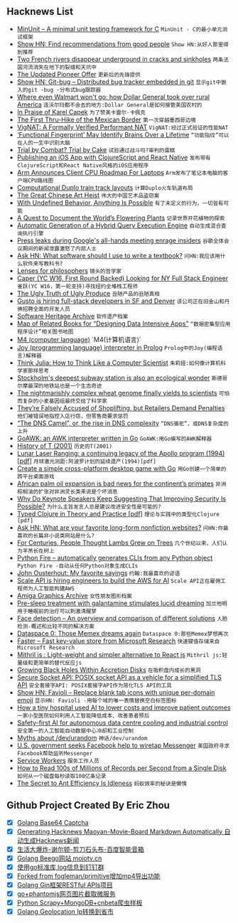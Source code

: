 ## Hacknews List


- [MinUnit – A minimal unit testing framework for C](http://www.jera.com/techinfo/jtns/jtn002.html)  `MinUnit - C的最小单元测试框架`
- [Show HN: Find recommendations from good people](http://abyjames.com/projects/recommendations/)  `Show HN:从好人那里得到推荐`
- [Two French rivers disappear underground in cracks and sinkholes](http://strangesounds.org/2018/08/french-rivers-disappear-underground-doubs-river-has-disappeared-between-pontarlier-and-morteau-1km-swallowed-up-by-large-cracks-in-the-riverbed.html)  `两条法国河流消失在地下的裂缝和天坑中`
- [The Updated Pioneer Offer](https://pioneer.app/blog/)  `更新后的先锋提供`
- [Show HN: Git-bug – Distributed bug tracker embedded in git](https://github.com/MichaelMure/git-bug)  `显示git中嵌入的git -bug -分布式bug跟踪器`
- [Where even Walmart won&#39;t go: how Dollar General took over rural America](https://www.theguardian.com/business/2018/aug/13/dollar-general-walmart-buhler-haven-kansas)  `连沃尔玛都不会去的地方:Dollar General是如何接管美国农村的`
- [In Praise of Karel Capek](https://www.nytimes.com/2018/08/16/books/in-praise-of-karel-capek.html)  `为了赞美卡雷尔·卡佩克`
- [The First Thru-Hike of the Mexican Border](https://www.outsideonline.com/2333816/two-women-just-completed-first-border-thru-hike)  `第一次穿越墨西哥边境`
- [VigNAT: A Formally Verified Performant NAT](https://vignat.github.io/)  `VigNAT:经过正式验证的性能NAT`
- [‘Functional Fingerprint’ May Identify Brains Over a Lifetime](https://www.quantamagazine.org/functional-fingerprint-may-identify-brains-over-a-lifetime-20180816/)  `“功能指纹”可以在人的一生中识别大脑`
- [Trial by Combat? Trial by Cake](https://daily.jstor.org/trial-by-combat-trial-by-cake/)  `试验通过战斗吗?审判的蛋糕`
- [Publishing an iOS App with ClojureScript and React Native](http://increasinglyfunctional.com/2018/08/17/i-published-an-ios-app-with-clojurescript-and-react-native.html)  `发布带有ClojureScript和React Native风格的iOS应用程序`
- [Arm Announces Client CPU Roadmap For Laptops](https://www.arm.com/company/news/2018/08/accelerating-mobile-and-laptop-performance)  `Arm发布了笔记本电脑的客户端CPU路线图`
- [Computational Duplo train track layouts](http://www.cr31.co.uk/stagecast/trains/tt8_duplo_lout.html)  `计算Duplo火车轨道布局`
- [The Great Chinese Art Heist](https://www.gq.com/story/the-great-chinese-art-heist)  `伟大的中国艺术品盗窃案`
- [With Undefined Behavior, Anything Is Possible](https://raphlinus.github.io/programming/rust/2018/08/17/undefined-behavior.html)  `有了未定义的行为，一切皆有可能`
- [A Quest to Document the World’s Flowering Plants](https://blog.nature.org/science/2018/08/14/a-quest-to-document-the-worlds-flowering-plants/)  `记录世界开花植物的探索`
- [Automatic Generation of a Hybrid Query Execution Engine](https://arxiv.org/abs/1808.05448)  `自动生成混合查询执行引擎`
- [Press leaks during Google&#39;s all-hands meeting enrage insiders](https://www.businessinsider.com/google-insiders-press-leaks-at-meeting-backfired-gave-sergey-brin-moral-high-ground-china-2018-8)  `谷歌全体会议期间的新闻泄露激怒了内部人士`
- [Ask HN: What software should I use to write a textbook?](item?id=17781569)  `问HN:我应该用什么软件来写教科书?`
- [Lenses for philosophers](https://julesh.com/2018/08/16/lenses-for-philosophers/)  `镜头的哲学家`
- [Caper (YC W16, First Round Backed) Looking for NY Full Stack Engineer](https://www.caperlab.com/full-stack-engineer)  `雀跃(YC W16，第一轮支持)寻找纽约全堆栈工程师`
- [The Ugly Truth of Ugly Produce](http://www.phatbeetsproduce.org/uglyproduce/)  `丑陋产品的丑陋真相`
- [Gusto is hiring full-stack developers in SF and Denver](https://gusto.com/about/careers)  `该公司正在旧金山和丹佛招聘全面的开发人员`
- [Software Heritage Archive](https://archive.softwareheritage.org/)  `软件遗产档案`
- [Map of Related Books for “Designing Data Intensive Apps”](https://anvaka.github.io/greview/ddia/1/)  `“数据密集型应用程序设计”相关图书地图`
- [M4 (computer language)](https://en.wikipedia.org/wiki/M4_(computer_language))  `M4(计算机语言)`
- [Joy (programming language) interpreter in Prolog](https://groups.google.com/d/msg/comp.lang.prolog/X0ujdV9ML5U/AU0UFMZ7EAAJ)  `Prolog中的Joy(编程语言)解释器`
- [Think Julia: How to Think Like a Computer Scientist](https://benlauwens.github.io/ThinkJulia.jl/latest/book.html)  `朱莉娅:如何像计算机科学家那样思考`
- [Stockholm&#39;s deepest subway station is also an ecological wonder](https://www.atlasobscura.com/places/kungstradgarden-metro-station)  `斯德哥尔摩最深的地铁站也是一个生态奇迹`
- [The nightmarishly complex wheat genome finally yields to scientists](https://arstechnica.com/science/2018/08/give-us-this-day-our-daily-bread-wheat-genome/)  `可怕而复杂的小麦基因组最终交给了科学家`
- [They’re Falsely Accused of Shoplifting, but Retailers Demand Penalties](https://www.nytimes.com/2018/08/17/business/falsely-accused-of-shoplifting-but-retailers-demand-they-pay.html)  `他们被错误地指控入店行窃，但零售商要求惩罚`
- [“The DNS Camel”, or, the rise in DNS complexity](https://blog.powerdns.com/2018/03/22/the-dns-camel-or-the-rise-in-dns-complexit/)  `“DNS骆驼”，或DNS复杂度的上升`
- [GoAWK: an AWK interpreter written in Go](https://github.com/benhoyt/goawk)  `GoAWK:用Go编写的AWK解释器`
- [History of T (2001)](http://www.paulgraham.com/thist.html)  `历史的T(2001)`
- [Lunar Laser Ranging: a continuing legacy of the Apollo program (1994) [pdf]](https://www.hq.nasa.gov/alsj/LRRR-94-0193.pdf)  `月球激光测距:阿波罗计划的延续遗产(1994)[pdf]`
- [Create a simple cross-platform desktop game with Go](https://sausheong.github.io/posts/cross-platform-games-with-go/)  `用Go创建一个简单的跨平台桌面游戏`
- [African palm oil expansion is bad news for the continent’s primates](https://arstechnica.com/science/2018/08/african-palm-oil-expansion-is-bad-news-for-the-continents-primates/)  `非洲棕榈油的扩张对非洲灵长类来说是个坏消息`
- [Why Do Keynote Speakers Keep Suggesting That Improving Security Is Possible?](https://www.usenix.org/conference/usenixsecurity18/presentation/mickens)  `为什么主旨发言人总是建议改进安全性是可能的?`
- [Typed Clojure in Theory and Practice [pdf]](http://ambrosebs.com/talks/proposal.pdf)  `理论与实践中的类型化Clojure [pdf]`
- [Ask HN: What are your favorite long-form nonfiction websites?](item?id=17784547)  `问HN:你最喜欢的长篇非小说类网站是什么?`
- [For Centuries, People Thought Lambs Grew on Trees](https://www.atlasobscura.com/articles/lamb-plant-myth)  `几个世纪以来，人们认为羊羔长在树上`
- [Python Fire – automatically generates CLIs from any Python object](https://github.com/google/python-fire)  `Python Fire -自动从任何Python对象生成CLIs`
- [John Ousterhout: My favorite sayings](http://web.stanford.edu/~ouster/cgi-bin/sayings.php)  `约翰:我最喜欢的谚语`
- [Scale API is hiring engineers to build the AWS for AI](https://www.scaleapi.com/about#jobs)  `Scale API正在雇佣工程师为人工智能构建AWS`
- [Amiga Graphics Archive](http://amiga.lychesis.net/)  `女性朋友图形档案`
- [Pre-sleep treatment with galantamine stimulates lucid dreaming](http://journals.plos.org/plosone/article?id=10.1371/journal.pone.0201246)  `加兰他明用于睡眠前的治疗可以刺激清醒梦`
- [Face detection – An overview and comparison of different solutions](https://www.liip.ch/en/blog/face-detection-an-overview-and-comparison-of-different-solutions-part1)  `人脸检测-概述和比较不同的解决方案`
- [Dataspace 0: Those Memex dreams again](http://natecull.org/wordpress/2017/06/26/dataspace-0/)  `Dataspace 0:那些Memex梦想再次`
- [Faster – Fast key-value store from Microsoft Research](https://github.com/Microsoft/FASTER)  `快速键值存储来自Microsoft Research`
- [Mithril js : Light-weight and simpler alternative to React js](https://mithril.js.org/)  `Mithril js:轻量级和更简单的替代反应js`
- [Growing Black Holes Within Accretion Disks](https://aasnova.org/2018/08/01/growing-black-holes-within-accretion-disks/)  `在吸积盘内成长的黑洞`
- [Secure Socket API: POSIX socket API as a vehicle for a simplified TLS API](https://owntrust.org/ssa)  `安全套接字API: POSIX套接字API作为简化TLS API的工具`
- [Show HN: Favioli – Replace blank tab icons with unique per-domain emoji](https://eligrey.com/blog/favioli/)  `显示HN: Favioli -用每个域的唯一表情替换空白标签图标`
- [How a tiny hospital used AI to lower costs and improve patient outcomes](https://www.healthcareitnews.com/news/flagler-hospital-uses-ai-create-clinical-pathways-enhance-care-and-slash-costs)  `一家小型医院如何利用人工智能降低成本、改善患者预后`
- [Safety-first AI for autonomous data centre cooling and industrial control](https://deepmind.com/blog/safety-first-ai-autonomous-data-centre-cooling-and-industrial-control/)  `安全第一的人工智能自动数据中心冷却和工业控制`
- [Myths about /dev/urandom](https://www.2uo.de/myths-about-urandom)  `神话/dev/urandom`
- [U.S. government seeks Facebook help to wiretap Messenger](https://www.reuters.com/article/us-facebook-encryption-exclusive/exclusive-u-s-government-seeks-facebook-help-to-wiretap-messenger-sources-idUSKBN1L226D)  `美国政府寻求Facebook帮助监听Messenger`
- [Service Workers](https://hackernoon.com/service-workers-62a7b14aa63a)  `服务工作人员`
- [How to Read 100s of Millions of Records per Second from a Single Disk](https://clemenswinter.com/2018/08/13/how-read-100s-of-millions-of-records-per-second-from-a-single-disk/)  `如何从一个磁盘每秒读取100亿条记录`
- [The Secret to Ant Efficiency Is Idleness](https://www.nytimes.com/2018/08/16/science/ants-worker-idleness.html)  `蚂蚁效率的秘诀是懒惰`

## Github Project Created By Eric Zhou

- [x] [Golang Base64 Captcha](https://github.com/mojocn/base64Captcha)
- [x] [Generating Hacknews Maoyan-Movie-Board Markdown Automatically 自动生成Hacknews新闻](https://github.com/dejavuzhou/md-genie)
- [x] [生活大爆炸-谢尔顿-剪刀石头布-百度智能音箱](https://github.com/mojocn/dueros-bang-game)
- [x] [Golang Beego网站 mojotv.cn](https://github.com/mojocn/www.mojotv.cn)
- [x] [使用go标准库,log信息到钉钉群](https://github.com/mojocn/dooger)
- [x] [Forked from fogleman/primitive增加mp4导出功能](https://github.com/mojocn/primitive)
- [x] [Golang Gin框架RESTful APIs项目](https://github.com/JJJJJJJerk/ezier-golang-web-api-framework)
- [x] [go+phantomjs网页图片截取微服务](https://github.com/mojocn/screen_shot)
- [x] [Python Scrapy+MongoDB+cnbeta爬虫样板](https://github.com/mojocn/scrapy_mongodb_boilerplate_cnbeta)
- [x] [Golang Geolocation Ip转换到省市](https://github.com/mojocn/ip2location)